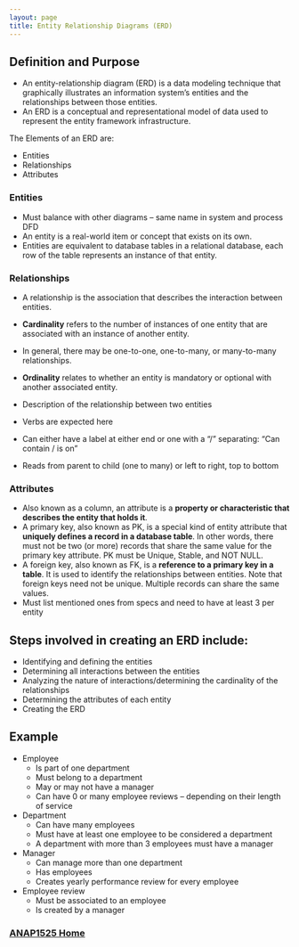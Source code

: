 ```yaml
---
layout: page
title: Entity Relationship Diagrams (ERD)
---
```


## Definition and Purpose
* An entity-relationship diagram (ERD) is a data modeling technique that graphically illustrates an information system’s entities and the relationships between those entities. 
* An ERD is a conceptual and representational model of data used to represent the entity framework infrastructure. 

The Elements of an ERD are:
* Entities
* Relationships
* Attributes

### Entities
* Must balance with other diagrams – same name in system and process DFD
* An entity is a real-world item or concept that exists on its own. 
* Entities are equivalent to database tables in a relational database, each row of the table represents an instance of that entity.

### Relationships
* A relationship is the association that describes the interaction between entities. 
* **Cardinality** refers to the number of instances of one entity that are associated with an instance of another entity. 
* In general, there may be one-to-one, one-to-many, or many-to-many relationships. 
* **Ordinality** relates to whether an entity is mandatory or optional with another associated entity.

* Description of the relationship between two entities
* Verbs are expected here
* Can either have a label at either end or one with a “/” separating: “Can contain / is on”
* Reads from parent to child (one to many) or left to right, top to bottom

### Attributes
* Also known as a column, an attribute is a **property or characteristic that describes the entity that holds it**. 
* A primary key, also known as PK, is a special kind of entity attribute that **uniquely defines a record in a database table**. In other words, there must not be two (or more) records that share the same value for the primary key attribute.
PK must be Unique, Stable, and NOT NULL.
* A foreign key, also known as FK, is a **reference to a primary key in a table**. It is used to identify the relationships between entities. Note that foreign keys need not be unique. Multiple records can share the same values.
* Must list mentioned ones from specs and need to have at least 3 per entity

## Steps involved in creating an ERD include:
* Identifying and defining the entities
* Determining all interactions between the entities
* Analyzing the nature of interactions/determining the cardinality of the relationships
* Determining the attributes of each entity
* Creating the ERD

## Example
* Employee
  * Is part of one department
  * Must belong to a department
  * May or may not have a manager
  * Can have 0 or many employee reviews – depending on their length of service
* Department
  * Can have many employees
  * Must have at least one employee to be considered a department
  * A department with more than 3 employees must have a manager
* Manager
  * Can manage more than one department
  * Has employees
  * Creates yearly performance review for every employee
* Employee review
  * Must be associated to an employee
  * Is created by a manager

### [ANAP1525 Home](../)

